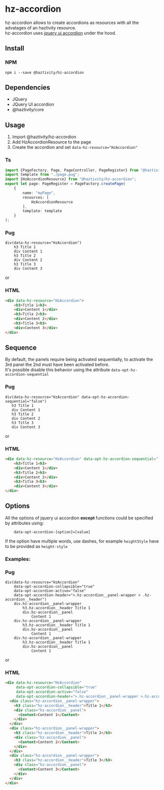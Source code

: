 # hz-accordion
hz-accordion allows to create accordions as resources with all the advatages of an haztivity resource.\
hz-accordion uses [jquery ui accordion](https://jqueryui.com/accordion/) under the hood.
## Install
### NPM
```npm i --save @haztivity/hz-accordion```
## Dependencies
- JQuery
- JQuery UI accordion
- @haztivity/core
## Usage
1. Import @haztivity/hz-accordion
2. Add HzAccordionResource to the page
3. Create the accordion and set ```data-hz-resource="HzAccordion"```
### Ts
```typescript
import {PageFactory, Page, PageController, PageRegister} from "@haztivity/core";
import template from "./page.pug";
import {HzAccordionResource} from "@haztivity/hz-accordion";
export let page: PageRegister = PageFactory.createPage(
    {
        name: "myPage",
        resources: [
            HzAccordionResource
        ],
        template: template
    }
);
```
### Pug
```jade
div(data-hz-resource="HzAccordion")
    h3 Title 1
    div Content 1
    h3 Title 2
    div Content 2
    h3 Title 3
    div Content 3

```
or
### HTML
```html
<div data-hz-resource="HzAccordion">
    <h3>Title 1<h3>
    <div>Content 1</div>
    <h3>Title 2<h3>
    <div>Content 2</div>
    <h3>Title 3<h3>
    <div>Content 3</div>
</div>
```
## Sequence
By default, the panels require being activated sequentially, to activate the 3rd panel the 2nd must have been activated before.\
It's possible disable this behavior using the attribute `data-opt-hz-accordion-sequential`
### Pug
```jade
div(data-hz-resource="HzAccordion" data-opt-hz-accordion-sequential="false")
   h3 Title 1
   div Content 1
   h3 Title 2
   div Content 2
   h3 Title 3
   div Content 3
```
or
### HTML
```html
<div data-hz-resource="HzAccordion" data-opt-hz-accordion-sequential="false">
    <h3>Title 1<h3>
    <div>Content 1</div>
    <h3>Title 2<h3>
    <div>Content 2</div>
    <h3>Title 3<h3>
    <div>Content 3</div>
</div>
```
## Options
All the options of jquery ui accordion **except** functions could be specified by attributes using:
```jade
    data-opt-accordion-[option]=[value]
```
If the option have multiple words, use dashes, for example ```heightStyle``` have to be provided as ```height-style```
### Examples:
### Pug
```jade
div(data-hz-resource="HzAccordion"
    data-opt-accordion-collapsible="true"
    data-opt-accordion-active="false"
    data-opt-accordion-header=">.hz-accordion__panel-wrapper > .hz-accordion__header")
    div.hz-accordion__panel-wrapper
        h3.hz-accordion__header Title 1
        div.hz-accordion__panel
            Content 1
    div.hz-accordion__panel-wrapper
        h3.hz-accordion__header Title 1
        div.hz-accordion__panel
            Content 1
    div.hz-accordion__panel-wrapper
        h3.hz-accordion__header Title 1
        div.hz-accordion__panel
            Content 1
```
or
### HTML
```html
<div data-hz-resource="HzAccordion"
     data-opt-accordion-collapsible="true"
     data-opt-accordion-active="false"
     data-opt-accordion-header=">.hz-accordion__panel-wrapper >.hz-accordion__header">
  <div class="hz-accordion__panel-wrapper">
    <h3 class="hz-accordion__header">Title 1</h3>
    <div class="hz-accordion__panel">
      <Content>Content 1</Content>
    </div>
  </div>
  <div class="hz-accordion__panel-wrapper">
    <h3 class="hz-accordion__header">Title 2</h3>
    <div class="hz-accordion__panel">
      <Content>Content 2</Content>
    </div>
  </div>
  <div class="hz-accordion__panel-wrapper">
    <h3 class="hz-accordion__header">Title 3</h3>
    <div class="hz-accordion__panel">
      <Content>Content 3</Content>
    </div>
  </div>
</div>
```
